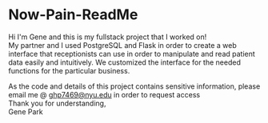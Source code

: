 # Now-Pain-ReadMe
Hi I'm Gene and this is my fullstack project that I worked on!  
My partner and I used PostgreSQL and Flask in order to create a web interface that receptionists can use in order to manipulate and read patient data easily and intuitively. We customized the interface for the needed functions for the particular business.  

As the code and details of this project contains sensitive information, please email me @ ghp7469@nyu.edu in order to request access  
Thank you for understanding,  
Gene Park

